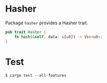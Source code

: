 # Hasher

Package `hasher` provides a Hasher trait.

```rs
pub trait Hasher {
    fn hash(&self, data: &[u8]) -> Vec<u8>;
}
```

# Test

```
$ cargo test --all-features
```
